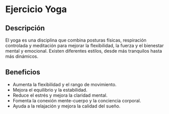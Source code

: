 # Ejercicio Yoga

## Descripción
El yoga es una disciplina que combina posturas físicas, respiración controlada y meditación para mejorar la flexibilidad, la fuerza y el bienestar mental y emocional. Existen diferentes estilos, desde más tranquilos hasta más dinámicos.

## Beneficios
- Aumenta la flexibilidad y el rango de movimiento.
- Mejora el equilibrio y la estabilidad.
- Reduce el estrés y mejora la claridad mental.
- Fomenta la conexión mente-cuerpo y la conciencia corporal.
- Ayuda a la relajación y mejora la calidad del sueño.
